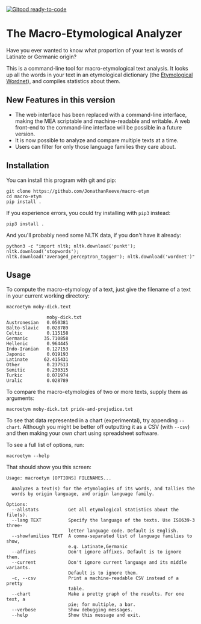 [![Gitpod ready-to-code](https://img.shields.io/badge/Gitpod-ready--to--code-blue?logo=gitpod)](https://gitpod.io/#https://github.com/JonathanReeve/macro-etym)

# The Macro-Etymological Analyzer

Have you ever wanted to know what proportion of your text is words of Latinate or Germanic origin? 

This is a command-line tool for macro-etymological text analysis. It looks up all the words in your text in an etymological dictionary (the [Etymological Wordnet](http://etym.org/)), and compiles statistics about them. 

## New Features in this version

 * The web interface has been replaced with a command-line interface, making the MEA scriptable and machine-readable and writable. A web front-end to the command-line interface will be possible in a future version.
 * It is now possible to analyze and compare multiple texts at a time.
 * Users can filter for only those language families they care about.

## Installation

You can install this program with git and pip: 

    git clone https://github.com/JonathanReeve/macro-etym
    cd macro-etym
    pip install .

If you experience errors, you could try installing with `pip3` instead:

    pip3 install .

And you'll probably need some NLTK data, if you don't have it already:

    python3 -c "import nltk; nltk.download('punkt'); nltk.download('stopwords'); nltk.download('averaged_perceptron_tagger'); nltk.download('wordnet')"

## Usage

To compute the macro-etymology of a text, just give the filename of a text in your current working directory: 
 
    macroetym moby-dick.text

                   moby-dick.txt
    Austronesian   0.050381
    Balto-Slavic   0.028789
    Celtic         0.115158
    Germanic      35.710858
    Hellenic       0.964445
    Indo-Iranian   0.127153
    Japonic        0.019193
    Latinate      62.415431
    Other          0.237513
    Semitic        0.230315
    Turkic         0.071974
    Uralic         0.028789

To compare the macro-etymologies of two or more texts, supply them as arguments: 

    macroetym moby-dick.txt pride-and-prejudice.txt

To see that data represented in a chart (experimental), try appending `--chart`. 
Although you might be better off outputting it as a CSV (with `--csv`) and then making your own chart using spreadsheet software. 

To see a full list of options, run:

    macroetym --help

That should show you this screen: 

```
Usage: macroetym [OPTIONS] FILENAMES...

  Analyzes a text(s) for the etymologies of its words, and tallies the
  words by origin language, and origin language family.

Options:
  --allstats           Get all etymological statistics about the file(s).
  --lang TEXT          Specify the language of the texts. Use ISO639-3 three-
                       letter language code. Default is English.
  --showfamilies TEXT  A comma-separated list of language families to show,
                       e.g. Latinate,Germanic
  --affixes            Don't ignore affixes. Default is to ignore them.
  --current            Don't ignore current language and its middle variants.
                       Default is to ignore them.
  -c, --csv            Print a machine-readable CSV instead of a pretty
                       table.
  --chart              Make a pretty graph of the results. For one text, a
                       pie; for multiple, a bar.
  --verbose            Show debugging messages.
  --help               Show this message and exit.
```
